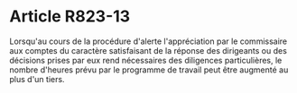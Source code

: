# Article R823-13

Lorsqu'au cours de la procédure d'alerte l'appréciation par le commissaire aux comptes du caractère satisfaisant de la réponse des dirigeants ou des décisions prises par eux rend nécessaires des diligences particulières, le nombre d'heures prévu par le programme de travail peut être augmenté au plus d'un tiers.
